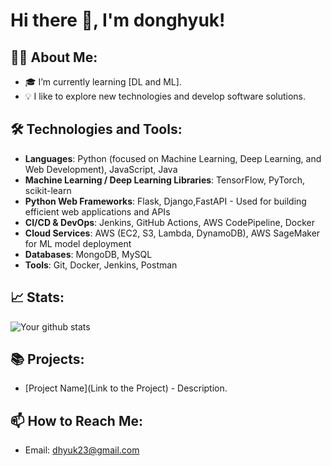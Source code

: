 # Hi there 👋, I'm donghyuk!

## 👨‍💻 About Me:
- 🎓 I’m currently learning [DL and ML].
- 💡 I like to explore new technologies and develop software solutions.

## 🛠 Technologies and Tools:
- **Languages**: Python (focused on Machine Learning, Deep Learning, and Web Development), JavaScript, Java
- **Machine Learning / Deep Learning Libraries**: TensorFlow, PyTorch, scikit-learn
- **Python Web Frameworks**: Flask, Django,FastAPI - Used for building efficient web applications and APIs
- **CI/CD & DevOps**: Jenkins, GitHub Actions, AWS CodePipeline, Docker
- **Cloud Services**: AWS (EC2, S3, Lambda, DynamoDB), AWS SageMaker for ML model deployment
- **Databases**: MongoDB, MySQL
- **Tools**: Git, Docker, Jenkins, Postman



## 📈 Stats:

![Your github stats](https://github-readme-stats.vercel.app/api?username=dhyuk54&show_icons=true&theme=radical)

## 📚 Projects:
- [Project Name](Link to the Project) - Description.

## 📫 How to Reach Me:
- Email: dhyuk23@gmail.com

